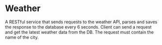 # Weather
A RESTful service that sends requests to the weather API, parses and saves the response to the database every 6 seconds. Client can send a request
and get the latest weather data from the DB.
The request must contain the name of the city.
